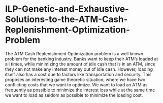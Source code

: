 # ILP-Genetic-and-Exhaustive-Solutions-to-the-ATM-Cash-Replenishment-Optimization-Problem
The ATM Cash Replenishment Optimization problem is a well known problem for the banking industry. Banks want to keep their ATM’s loaded at all times, while minimizing the amount of idle cash that is in an ATM, since they can not make any interest money out of idle cash. However, loading itself also has a cost due to factors like transportation and security. This proposes an interesting game theoretic situation, where we have two conflicting costs that we want to optimize. We want to load an ATM as frequently as possible to minimize the interest loss while at the same time we want to load as seldom as possible to minimize the loading cost.
